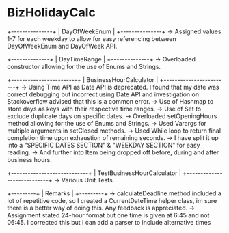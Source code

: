 # BizHolidayCalc

+---------------+
| DayOfWeekEnum |
+---------------+
-> Assigned values 1-7 for each weekday to allow for easy referencing between DayOfWeekEnum and DayOfWeek API.

+--------------+
| DayTimeRange |
+--------------+
-> Overloaded constructor allowing for the use of Enums and Strings.

+------------------------+
| BusinessHourCalculator |
+------------------------+
-> Using Time API as Date API is deprecated. I found that my date was correct debugging but incorrect using Date API
    and investigation on Stackoverflow advised that this is a common error.
-> Use of Hashmap to store days as keys with their respective time ranges.
-> Use of Set to exclude duplicate days on specific dates.
-> Overloaded setOpeningHours method allowing for the use of Enums and Strings.
-> Used Varargs for multiple arguments in setClosed methods.
-> Used While loop to return final completion time upon exhaustion of remaining seconds.
-> I have split it up into a "SPECIFIC DATES SECTION" & "WEEKDAY SECTION" for easy reading.
-> And further into Item being dropped off before, during and after business hours.

+----------------------------+
| TestBusinessHourCalculator |
+----------------------------+
-> Various Unit Tests.

+---------+
| Remarks |
+---------+
-> calculateDeadline method included a lot of repetitive code, so I created a CurrentDateTime helper class, im sure
    there is a better way of doing this. Any feedback is appreciated.
-> Assignment stated 24-hour format but one time is given at 6:45 and not 06:45. I corrected this but I can add a parser
    to include alternative times
